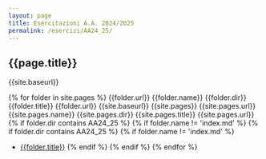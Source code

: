 ```yaml
---
layout: page
title: Esercitazioni A.A. 2024/2025
permalink: /esercizi/AA24_25/
---
```


## {{page.title}}

{{site.baseurl}}

{% for folder in site.pages %}
{{folder.url}}
{{folder.name}}
{{folder.dir}}
{{folder.title}}
{{folder.url}}
{{site.baseurl}}
{{site.pages}}
{{site.pages.url}}
{{site.pages.name}}
{{site.pages.dir}}
{{site.pages.title}}
{{site.pages.url}}
{% if folder.dir contains AA24_25 %}
{% if folder.name != 'index.md' %}
{% if folder.dir contains AA24_25 %}
{% if folder.name != 'index.md' %}

- [{{folder.title}}]({{site.baseurl}}{{folder.url}})
  {% endif %}
  {% endif %}
  {% endfor %}

